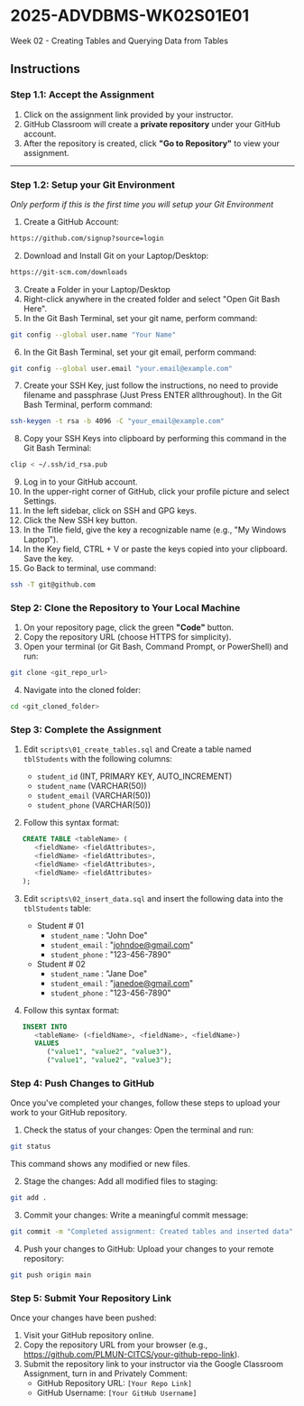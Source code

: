 # 2025-ADVDBMS-WK02S01E01
Week 02 - Creating Tables and Querying Data from Tables

## **Instructions**

### **Step 1.1: Accept the Assignment**

1. Click on the assignment link provided by your instructor.
2. GitHub Classroom will create a **private repository** under your GitHub account.
3. After the repository is created, click **"Go to Repository"** to view your assignment.

---

### **Step 1.2: Setup your Git Environment**
*Only perform if this is the first time you will setup your Git Environment*

1. Create a GitHub Account:
```bash
https://github.com/signup?source=login
```
   
2. Download and Install Git on your Laptop/Desktop:
```bash
https://git-scm.com/downloads
```

3. Create a Folder in your Laptop/Desktop
4. Right-click anywhere in the created folder and select "Open Git Bash Here".
5. In the Git Bash Terminal, set your git name, perform command:
```bash
git config --global user.name "Your Name"
```

6. In the Git Bash Terminal, set your git email, perform command:
```bash
git config --global user.email "your.email@example.com"
```

7. Create your SSH Key, just follow the instructions, no need to provide filename and passphrase (Just Press ENTER allthroughout). In the Git Bash Terminal, perform command:
```bash
ssh-keygen -t rsa -b 4096 -C "your_email@example.com"
```

8. Copy your SSH Keys into clipboard by performing this command in the Git Bash Terminal:
```bash
clip < ~/.ssh/id_rsa.pub
```

9. Log in to your GitHub account.
10. In the upper-right corner of GitHub, click your profile picture and select Settings.
11. In the left sidebar, click on SSH and GPG keys.
12. Click the New SSH key button.
13. In the Title field, give the key a recognizable name (e.g., "My Windows Laptop").
14. In the Key field, CTRL + V or paste the keys copied into your clipboard. Save the key.
15. Go Back to terminal, use command:
```bash
ssh -T git@github.com
```

### **Step 2: Clone the Repository to Your Local Machine**

1. On your repository page, click the green **"Code"** button.
2. Copy the repository URL (choose HTTPS for simplicity).
3. Open your terminal (or Git Bash, Command Prompt, or PowerShell) and run:

```bash
git clone <git_repo_url>
```

4. Navigate into the cloned folder:

```bash
cd <git_cloned_folder>
```

### **Step 3: Complete the Assignment**

1. Edit `scripts\01_create_tables.sql` and Create a table named `tblStudents` with the following columns:
   - `student_id` (INT, PRIMARY KEY, AUTO_INCREMENT)
   - `student_name` (VARCHAR(50))
   - `student_email` (VARCHAR(50))
   - `student_phone` (VARCHAR(50))
  
2. Follow this syntax format:
```SQL
   CREATE TABLE <tableName> (
      <fieldName> <fieldAttributes>,
      <fieldName> <fieldAttributes>,
      <fieldName> <fieldAttributes>,
      <fieldName> <fieldAttributes>
   );
```

3. Edit `scripts\02_insert_data.sql` and insert the following data into the `tblStudents` table:
   - Student # 01
      - `student_name`   : "John Doe"
      - `student_email`  : "johndoe@gmail.com"
      - `student_phone`  : "123-456-7890"
   - Student # 02
      - `student_name`   : "Jane Doe"
      - `student_email`  : "janedoe@gmail.com"
      - `student_phone`  : "123-456-7890"
    
4. Follow this syntax format:
```SQL
   INSERT INTO
      <tableName> (<fieldName>, <fieldName>, <fieldName>)
      VALUES
         ("value1", "value2", "value3"),
         ("value1", "value2", "value3");
```

### **Step 4: Push Changes to GitHub**
Once you've completed your changes, follow these steps to upload your work to your GitHub repository.

1. Check the status of your changes:
Open the terminal and run:

```bash
git status
```
This command shows any modified or new files.

2. Stage the changes:
Add all modified files to staging:

```bash
git add .
```

3. Commit your changes:
Write a meaningful commit message:

```bash
git commit -m "Completed assignment: Created tables and inserted data"
```

4. Push your changes to GitHub:
Upload your changes to your remote repository:

```bash
git push origin main
```

### **Step 5: Submit Your Repository Link**
Once your changes have been pushed:
1. Visit your GitHub repository online.
2. Copy the repository URL from your browser (e.g., https://github.com/PLMUN-CITCS/your-github-repo-link).
3. Submit the repository link to your instructor via the Google Classroom Assignment, turn in and Privately Comment:
   - GitHub Repository URL: `[Your Repo Link]`
   - GitHub Username: `[Your GitHub Username]`
